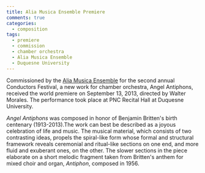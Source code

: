 ```yaml
---
title: Alia Musica Ensemble Premiere
comments: true
categories: 
  - composition
tags:
  - premiere
  - commission
  - chamber orchestra
  - Alia Musica Ensemble
  - Duquesne University
---
```

Commissioned by the [Alia Musica Ensemble][alia_musica] for the second annual Conductors Festival, a new work for chamber orchestra, Angel Antiphons, received the world premiere on September 13, 2013, directed by Walter Morales. The performance took place at PNC Recital Hall at Duquesne University.

_Angel Antiphons_ was composed in honor of Benjamin Britten's birth centenary (1913-2013).The work can best be described as a joyous celebration of life and music. The musical material, which consists of two contrasting ideas, propels the spiral-like form whose formal and structural framework reveals ceremonial and ritual-like sections on one end, and more fluid and exuberant ones, on the other. The slower sections in the piece elaborate on a short melodic fragment taken from Britten's anthem for mixed choir and organ, _Antiphon_, composed in 1956.

[alia_musica]: http://www.alia-musica.org/main.html
